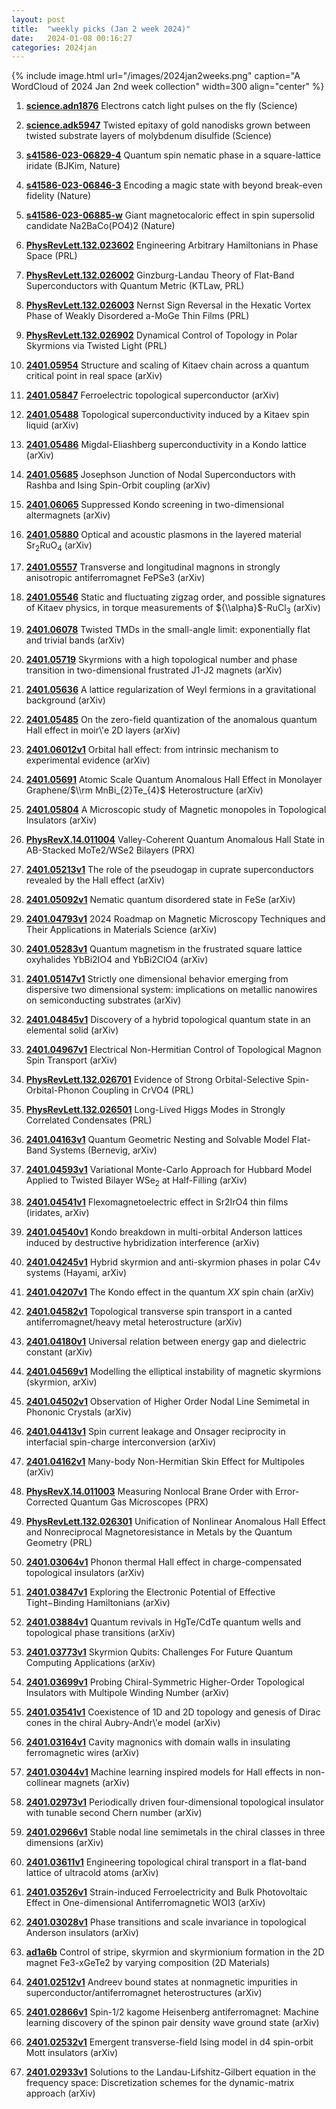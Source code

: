 ```yaml
---
layout: post
title:  "weekly picks (Jan 2 week 2024)"
date:   2024-01-08 00:16:27
categories: 2024jan
---
```



{% include image.html url="/images/2024jan2weeks.png" caption="A WordCloud of 2024 Jan 2nd week collection" width=300 align="center" %}



1. **[science.adn1876](https://www.science.org/doi/10.1126/science.adn1876)** Electrons catch light pulses on the fly (Science)

1. **[science.adk5947](https://www.science.org/doi/10.1126/science.adk5947)** Twisted epitaxy of gold nanodisks grown between twisted substrate layers of molybdenum disulfide (Science)


1. **[s41586-023-06829-4](https://www.nature.com/articles/s41586-023-06829-4)** Quantum spin nematic phase in a square-lattice iridate (BJKim, Nature)

1. **[s41586-023-06846-3](https://www.nature.com/articles/s41586-023-06846-3)** Encoding a magic state with beyond break-even fidelity (Nature)

1. **[s41586-023-06885-w](https://www.nature.com/articles/s41586-023-06885-w)** Giant magnetocaloric effect in spin supersolid candidate Na2BaCo(PO4)2 (Nature)







1. **[PhysRevLett.132.023602](https://link.aps.org/doi/10.1103/PhysRevLett.132.023602)** Engineering Arbitrary Hamiltonians in Phase Space (PRL)

1. **[PhysRevLett.132.026002](https://link.aps.org/doi/10.1103/PhysRevLett.132.026002)** Ginzburg-Landau Theory of Flat-Band Superconductors with Quantum Metric (KTLaw, PRL)

1. **[PhysRevLett.132.026003](https://link.aps.org/doi/10.1103/PhysRevLett.132.026003)** Nernst Sign Reversal in the Hexatic Vortex Phase of Weakly Disordered a-MoGe Thin Films (PRL)

1. **[PhysRevLett.132.026902](https://link.aps.org/doi/10.1103/PhysRevLett.132.026902)** Dynamical Control of Topology in Polar Skyrmions via Twisted Light (PRL)



1. **[2401.05954](http://arxiv.org/abs/2401.05954)** Structure and scaling of Kitaev chain across a quantum critical point in real space (arXiv)

1. **[2401.05847](http://arxiv.org/abs/2401.05847)** Ferroelectric topological superconductor (arXiv)

1. **[2401.05488](http://arxiv.org/abs/2401.05488)** Topological superconductivity induced by a Kitaev spin liquid (arXiv)

1. **[2401.05486](http://arxiv.org/abs/2401.05486)** Migdal-Eliashberg superconductivity in a Kondo lattice (arXiv)

1. **[2401.05685](http://arxiv.org/abs/2401.05685)** Josephson Junction of Nodal Superconductors with Rashba and Ising Spin-Orbit coupling (arXiv)

1. **[2401.06065](http://arxiv.org/abs/2401.06065)** Suppressed Kondo screening in two-dimensional altermagnets (arXiv)

1. **[2401.05880](http://arxiv.org/abs/2401.05880)** Optical and acoustic plasmons in the layered material Sr$_2$RuO$_4$ (arXiv)

1. **[2401.05557](http://arxiv.org/abs/2401.05557)** Transverse and longitudinal magnons in strongly anisotropic antiferromagnet FePSe3 (arXiv)

1. **[2401.05546](http://arxiv.org/abs/2401.05546)** Static and fluctuating zigzag order, and possible signatures of Kitaev physics, in torque measurements of ${\\alpha}$-RuCl${_3}$ (arXiv)

1. **[2401.06078](http://arxiv.org/abs/2401.06078)** Twisted TMDs in the small-angle limit: exponentially flat and trivial bands (arXiv)

1. **[2401.05719](http://arxiv.org/abs/2401.05719)** Skyrmions with a high topological number and phase transition in two-dimensional frustrated J1-J2 magnets (arXiv)

1. **[2401.05636](http://arxiv.org/abs/2401.05636)** A lattice regularization of Weyl fermions in a gravitational background (arXiv)

1. **[2401.05485](http://arxiv.org/abs/2401.05485)** On the zero-field quantization of the anomalous quantum Hall effect in moir\\'e 2D layers (arXiv)

1. **[2401.06012v1](https://arxiv.org/abs/2401.06012v1)** Orbital hall effect: from intrinsic mechanism to experimental evidence (arXiv)

1. **[2401.05691](http://arxiv.org/abs/2401.05691)** Atomic Scale Quantum Anomalous Hall Effect in Monolayer Graphene/$\\rm MnBi_{2}Te_{4}$ Heterostructure (arXiv)

1. **[2401.05804](http://arxiv.org/abs/2401.05804)** A Microscopic study of Magnetic monopoles in Topological Insulators (arXiv)







1. **[PhysRevX.14.011004](https://link.aps.org/doi/10.1103/PhysRevX.14.011004)** Valley-Coherent Quantum Anomalous Hall State in AB-Stacked MoTe2/WSe2 Bilayers (PRX)


1. **[2401.05213v1](https://arxiv.org/abs/2401.05213v1)** The role of the pseudogap in cuprate superconductors revealed by the Hall effect (arXiv)

1. **[2401.05092v1](https://arxiv.org/abs/2401.05092v1)** Nematic quantum disordered state in FeSe (arXiv)

1. **[2401.04793v1](https://arxiv.org/abs/2401.04793v1)** 2024 Roadmap on Magnetic Microscopy Techniques and Their Applications in Materials Science (arXiv)

1. **[2401.05283v1](https://arxiv.org/abs/2401.05283v1)** Quantum magnetism in the frustrated square lattice oxyhalides YbBi2IO4 and YbBi2ClO4 (arXiv)

1. **[2401.05147v1](https://arxiv.org/abs/2401.05147v1)** Strictly one dimensional behavior emerging from dispersive two dimensional system: implications on metallic nanowires on semiconducting substrates (arXiv)

1. **[2401.04845v1](https://arxiv.org/abs/2401.04845v1)** Discovery of a hybrid topological quantum state in an elemental solid (arXiv)

1. **[2401.04967v1](https://arxiv.org/abs/2401.04967v1)** Electrical Non-Hermitian Control of Topological Magnon Spin Transport (arXiv)




1. **[PhysRevLett.132.026701](https://link.aps.org/doi/10.1103/PhysRevLett.132.026701)** Evidence of Strong Orbital-Selective Spin-Orbital-Phonon Coupling in CrVO4 (PRL)

1. **[PhysRevLett.132.026501](https://link.aps.org/doi/10.1103/PhysRevLett.132.026501)** Long-Lived Higgs Modes in Strongly Correlated Condensates (PRL)




1. **[2401.04163v1](https://arxiv.org/abs/2401.04163v1)** Quantum Geometric Nesting and Solvable Model Flat-Band Systems (Bernevig, arXiv)

1. **[2401.04593v1](https://arxiv.org/abs/2401.04593v1)** Variational Monte-Carlo Approach for Hubbard Model Applied to Twisted Bilayer WSe$_2$ at Half-Filling (arXiv)

1. **[2401.04541v1](https://arxiv.org/abs/2401.04541v1)** Flexomagnetoelectric effect in Sr2IrO4 thin films (iridates, arXiv)

1. **[2401.04540v1](https://arxiv.org/abs/2401.04540v1)** Kondo breakdown in multi-orbital Anderson lattices induced by destructive hybridization interference (arXiv)

1. **[2401.04245v1](https://arxiv.org/abs/2401.04245v1)** Hybrid skyrmion and anti-skyrmion phases in polar C4v systems (Hayami, arXiv)

1. **[2401.04207v1](https://arxiv.org/abs/2401.04207v1)** The Kondo effect in the quantum $XX$ spin chain (arXiv)

1. **[2401.04582v1](https://arxiv.org/abs/2401.04582v1)** Topological transverse spin transport in a canted antiferromagnet/heavy metal heterostructure (arXiv)

1. **[2401.04180v1](https://arxiv.org/abs/2401.04180v1)** Universal relation between energy gap and dielectric constant (arXiv)

1. **[2401.04569v1](https://arxiv.org/abs/2401.04569v1)** Modelling the elliptical instability of magnetic skyrmions (skyrmion, arXiv)

1. **[2401.04502v1](https://arxiv.org/abs/2401.04502v1)** Observation of Higher Order Nodal Line Semimetal in Phononic Crystals (arXiv)

1. **[2401.04413v1](https://arxiv.org/abs/2401.04413v1)** Spin current leakage and Onsager reciprocity in interfacial spin-charge interconversion (arXiv)

1. **[2401.04162v1](https://arxiv.org/abs/2401.04162v1)** Many-body Non-Hermitian Skin Effect for Multipoles (arXiv)






1. **[PhysRevX.14.011003](https://link.aps.org/doi/10.1103/PhysRevX.14.011003)** Measuring Nonlocal Brane Order with Error-Corrected Quantum Gas Microscopes (PRX)

1. **[PhysRevLett.132.026301](https://link.aps.org/doi/10.1103/PhysRevLett.132.026301)** Unification of Nonlinear Anomalous Hall Effect and Nonreciprocal Magnetoresistance in Metals by the Quantum Geometry (PRL)






1. **[2401.03064v1](https://arxiv.org/abs/2401.03064v1)** Phonon thermal Hall effect in charge-compensated topological insulators (arXiv)

1. **[2401.03847v1](https://arxiv.org/abs/2401.03847v1)** Exploring the Electronic Potential of Effective Tight$-$Binding Hamiltonians (arXiv)

1. **[2401.03884v1](https://arxiv.org/abs/2401.03884v1)** Quantum revivals in HgTe/CdTe quantum wells and topological phase transitions (arXiv)

1. **[2401.03773v1](https://arxiv.org/abs/2401.03773v1)** Skyrmion Qubits: Challenges For Future Quantum Computing Applications (arXiv)

1. **[2401.03699v1](https://arxiv.org/abs/2401.03699v1)** Probing Chiral-Symmetric Higher-Order Topological Insulators with Multipole Winding Number (arXiv)

1. **[2401.03541v1](https://arxiv.org/abs/2401.03541v1)** Coexistence of 1D and 2D topology and genesis of Dirac cones in the chiral Aubry-Andr\\'e model (arXiv)

1. **[2401.03164v1](https://arxiv.org/abs/2401.03164v1)** Cavity magnonics with domain walls in insulating ferromagnetic wires (arXiv)

1. **[2401.03044v1](https://arxiv.org/abs/2401.03044v1)** Machine learning inspired models for Hall effects in non-collinear magnets (arXiv)

1. **[2401.02973v1](https://arxiv.org/abs/2401.02973v1)** Periodically driven four-dimensional topological insulator with tunable second Chern number (arXiv)

1. **[2401.02966v1](https://arxiv.org/abs/2401.02966v1)** Stable nodal line semimetals in the chiral classes in three dimensions (arXiv)

1. **[2401.03611v1](https://arxiv.org/abs/2401.03611v1)** Engineering topological chiral transport in a flat-band lattice of ultracold atoms (arXiv)

1. **[2401.03526v1](https://arxiv.org/abs/2401.03526v1)** Strain-induced Ferroelectricity and Bulk Photovoltaic Effect in One-dimensional Antiferromagnetic WOI3 (arXiv)

1. **[2401.03028v1](https://arxiv.org/abs/2401.03028v1)** Phase transitions and scale invariance in topological Anderson insulators (arXiv)




1. **[ad1a6b](http://iopscience.iop.org/article/10.1088/2053-1583/ad1a6b)** Control of stripe, skyrmion and skyrmionium formation in the 2D magnet Fe3-xGeTe2 by varying composition (2D Materials)


1. **[2401.02512v1](https://arxiv.org/abs/2401.02512v1)** Andreev bound states at nonmagnetic impurities in superconductor/antiferromagnet heterostructures (arXiv)

1. **[2401.02866v1](https://arxiv.org/abs/2401.02866v1)** Spin-1/2 kagome Heisenberg antiferromagnet: Machine learning discovery of the spinon pair density wave ground state (arXiv)

1. **[2401.02532v1](https://arxiv.org/abs/2401.02532v1)** Emergent transverse-field Ising model in d4 spin-orbit Mott insulators (arXiv)

1. **[2401.02933v1](https://arxiv.org/abs/2401.02933v1)** Solutions to the Landau-Lifshitz-Gilbert equation in the frequency space: Discretization schemes for the dynamic-matrix approach (arXiv)


